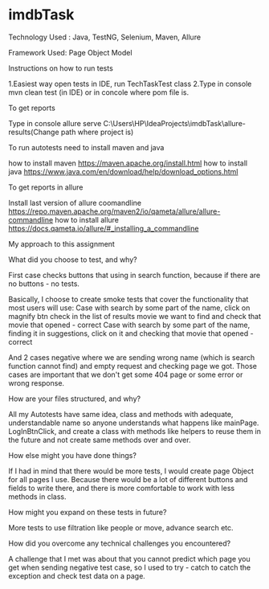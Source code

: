# imdbTask

Technology Used : Java, TestNG, Selenium, Maven, Allure

Framework Used: Page Object Model

Instructions on how to run tests

1.Easiest way open tests in IDE, run TechTaskTest class
2.Type in console mvn clean test (in IDE) or in concole where pom file is.

To get reports

Type in console allure serve C:\Users\HP\IdeaProjects\imdbTask\allure-results(Change path where project is)


To run autotests need to install maven and java

how to install maven https://maven.apache.org/install.html
how to install java https://www.java.com/en/download/help/download_options.html

To get reports in allure

Install last version of allure coomandline https://repo.maven.apache.org/maven2/io/qameta/allure/allure-commandline
how to install allure https://docs.qameta.io/allure/#_installing_a_commandline



My approach to this assignment


What did you choose to test, and why?

First case checks buttons that using in search function, because if there are no buttons - no tests.

Basically, I choose to create smoke tests that cover the functionality that most users will use:
Case with search by some part of the name, click on magnify btn check in the list of results movie we want to find and check that movie that opened - correct
Case with search by some part of the name, finding it in suggestions, click on it and checking that movie that opened - correct

And 2 cases negative where we are sending wrong name (which is search function cannot find) and empty request and checking page we got.
Those cases are important that we don't get some 404 page or some error or wrong response.


How are your files structured, and why?

All my Autotests have same idea, class and methods with adequate, understandable name so anyone understands what happens like mainPage. LogInBtnClick, and create a class with methods like helpers to reuse them in the future and not create same methods over and over.


How else might you have done things?

If I had in mind that there would be more tests, I would create page Object for all pages I use.
Because there would be a lot of different buttons and fields to write there, and there is more comfortable to work with less methods in class.


How might you expand on these tests in future?

More tests to use filtration like people or move, advance search etc.


How did you overcome any technical challenges you encountered?

A challenge that I met was about that you cannot predict which page you get when sending negative test case, so I used to try - catch to catch the exception and check
test data on a page.
